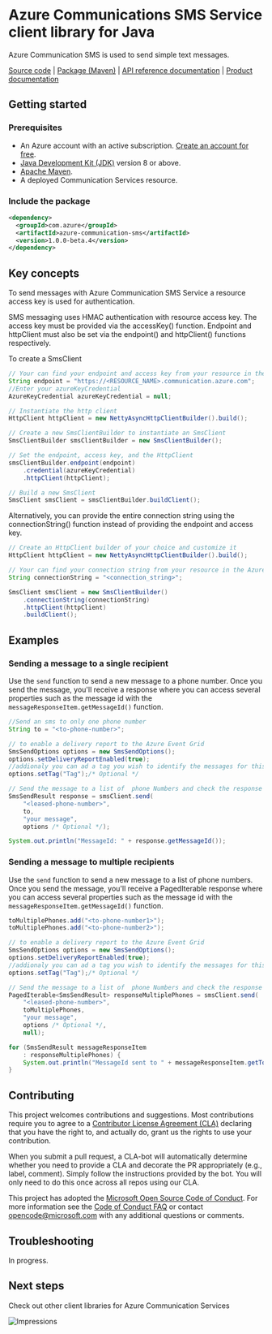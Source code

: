 # Azure Communications SMS Service client library for Java

Azure Communication SMS is used to send simple text messages.

[Source code][source] | [Package (Maven)][package] | [API reference documentation][api_documentation]
| [Product documentation][product_docs]

## Getting started

### Prerequisites

- An Azure account with an active subscription. [Create an account for free](https://azure.microsoft.com/free/?WT.mc_id=A261C142F).
- [Java Development Kit (JDK)](https://docs.microsoft.com/java/azure/jdk/?view=azure-java-stable) version 8 or above.
- [Apache Maven](https://maven.apache.org/download.cgi).
- A deployed Communication Services resource.

### Include the package

[//]: # ({x-version-update-start;com.azure:azure-communication-sms;current})
```xml
<dependency>
  <groupId>com.azure</groupId>
  <artifactId>azure-communication-sms</artifactId>
  <version>1.0.0-beta.4</version> 
</dependency>
```

## Key concepts

To send messages with Azure Communication SMS Service a resource access key is used 
for authentication. 

SMS messaging uses HMAC authentication with resource access key. The access key must be provided
via the accessKey() function. Endpoint and httpClient must also be set via the endpoint() and httpClient()
functions respectively.

To create a SmsClient
<!-- embedme src/samples/java/com/azure/communication/sms/samples/quickstart/ReadmeSamples.java#L28-L45 -->
```java
// Your can find your endpoint and access key from your resource in the Azure Portal
String endpoint = "https://<RESOURCE_NAME>.communication.azure.com";
//Enter your azureKeyCredential
AzureKeyCredential azureKeyCredential = null;

// Instantiate the http client
HttpClient httpClient = new NettyAsyncHttpClientBuilder().build();

// Create a new SmsClientBuilder to instantiate an SmsClient
SmsClientBuilder smsClientBuilder = new SmsClientBuilder();

// Set the endpoint, access key, and the HttpClient
smsClientBuilder.endpoint(endpoint)
    .credential(azureKeyCredential)
    .httpClient(httpClient);

// Build a new SmsClient
SmsClient smsClient = smsClientBuilder.buildClient();
```

Alternatively, you can provide the entire connection string using the connectionString() function instead of providing the endpoint and access key. 
<!-- embedme src/samples/java/com/azure/communication/sms/samples/quickstart/ReadmeSamples.java#L51-L60 -->
```java
// Create an HttpClient builder of your choice and customize it
HttpClient httpClient = new NettyAsyncHttpClientBuilder().build();

// Your can find your connection string from your resource in the Azure Portal
String connectionString = "<connection_string>";

SmsClient smsClient = new SmsClientBuilder()
    .connectionString(connectionString)
    .httpClient(httpClient)
    .buildClient();
```

## Examples

### Sending a message to a single recipient
Use the `send` function to send a new message to a phone number.
Once you send the message, you'll receive a response where you can access several
properties such as the message id with the `messageResponseItem.getMessageId()` function.

<!-- embedme src/samples/java/com/azure/communication/sms/samples/quickstart/ReadmeSamples.java#L64-L80 -->
```java
//Send an sms to only one phone number
String to = "<to-phone-number>";

// to enable a delivery report to the Azure Event Grid
SmsSendOptions options = new SmsSendOptions();
options.setDeliveryReportEnabled(true);
//addionaly you can ad a tag you wish to identify the messages for this tag.
options.setTag("Tag");/* Optional */

// Send the message to a list of  phone Numbers and check the response for a messages ids
SmsSendResult response = smsClient.send(
    "<leased-phone-number>",
    to,
    "your message",
    options /* Optional */);

System.out.println("MessageId: " + response.getMessageId());
```
### Sending a message to multiple recipients
Use the `send` function to send a new message to a list of phone numbers.
Once you send the message, you'll receive a PagedIterable response where you can access several
properties such as the message id with the `messageResponseItem.getMessageId()` function.

<!-- embedme src/samples/java/com/azure/communication/sms/samples/quickstart/ReadmeSamples.java#L87-L107 -->
```java
toMultiplePhones.add("<to-phone-number1>");
toMultiplePhones.add("<to-phone-number2>");

// to enable a delivery report to the Azure Event Grid
SmsSendOptions options = new SmsSendOptions();
options.setDeliveryReportEnabled(true);
//addionaly you can ad a tag you wish to identify the messages for this tag.
options.setTag("Tag");/* Optional */

// Send the message to a list of  phone Numbers and check the response for a messages ids
PagedIterable<SmsSendResult> responseMultiplePhones = smsClient.send(
    "<leased-phone-number>",
    toMultiplePhones,
    "your message",
    options /* Optional */,
    null);

for (SmsSendResult messageResponseItem
    : responseMultiplePhones) {
    System.out.println("MessageId sent to " + messageResponseItem.getTo() + ": " + messageResponseItem.getMessageId());
}
```

## Contributing

This project welcomes contributions and suggestions. Most contributions require you to agree to a [Contributor License Agreement (CLA)][cla] declaring that you have the right to, and actually do, grant us the rights to use your contribution.

When you submit a pull request, a CLA-bot will automatically determine whether you need to provide a CLA and decorate the PR appropriately (e.g., label, comment). Simply follow the instructions provided by the bot. You will only need to do this once across all repos using our CLA.

This project has adopted the [Microsoft Open Source Code of Conduct][coc]. For more information see the [Code of Conduct FAQ][coc_faq] or contact [opencode@microsoft.com][coc_contact] with any additional questions or comments.


## Troubleshooting

In progress.

## Next steps

Check out other client libraries for Azure Communication Services

<!-- LINKS -->
[cla]: https://cla.microsoft.com
[coc]: https://opensource.microsoft.com/codeofconduct/
[coc_faq]: https://opensource.microsoft.com/codeofconduct/faq/
[coc_contact]: mailto:opencode@microsoft.com
[product_docs]: https://docs.microsoft.com/azure/communication-services/
[package]: https://search.maven.org/artifact/com.azure/azure-communication-sms
[api_documentation]: https://aka.ms/java-docs
[source]: https://github.com/Azure/azure-sdk-for-java/tree/master/sdk/communication/azure-communication-sms/src

![Impressions](https://azure-sdk-impressions.azurewebsites.net/api/impressions/azure-sdk-for-java%2Feng%2Fazure-communications-sms%2FREADME.png)

